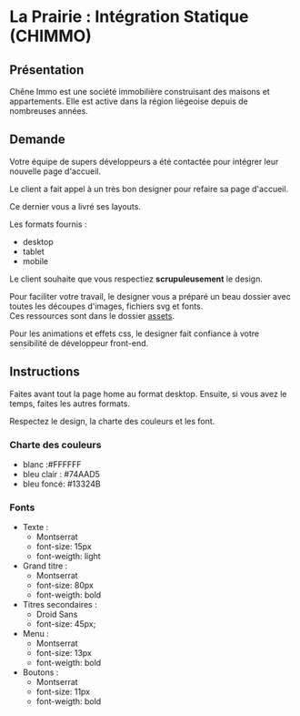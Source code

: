 # La Prairie : Intégration Statique (CHIMMO)

## Présentation

Chêne Immo est une société immobilière construisant des maisons et appartements. Elle est active dans la région liégeoise depuis de nombreuses années. 

## Demande

Votre équipe de supers développeurs a été contactée pour intégrer leur nouvelle page d'accueil. 

Le client a fait appel à un très bon designer pour refaire sa page d'accueil. 

Ce dernier vous a livré ses layouts. 

Les formats fournis : 
- desktop
- tablet
- mobile 

Le client souhaite que vous respectiez **scrupuleusement** le design.

Pour faciliter votre travail, le designer vous a préparé un beau dossier avec toutes les découpes d'images, fichiers svg et fonts.  
Ces ressources sont dans le dossier [assets](./assets/).

Pour les animations et effets css, le designer fait confiance à votre sensibilité de développeur front-end. 

## Instructions

Faites avant tout la page home au format desktop. Ensuite, si vous avez le temps, faites les autres formats. 

Respectez le design, la charte des couleurs et les font. 

### Charte des couleurs

- blanc :#FFFFFF
- bleu clair : #74AAD5
- bleu foncé: #13324B

### Fonts

- Texte : 
	- Montserrat
	- font-size: 15px
	- font-weigth: light
- Grand titre :
	- Montserrat
	- font-size: 80px
	- font-weigth: bold
- Titres secondaires :
	- Droid Sans
	- font-size: 45px;
- Menu :
	- Montserrat
	- font-size: 13px
	- font-weigth: bold
- Boutons :
	- Montserrat
	- font-size: 11px
	- font-weigth: bold
